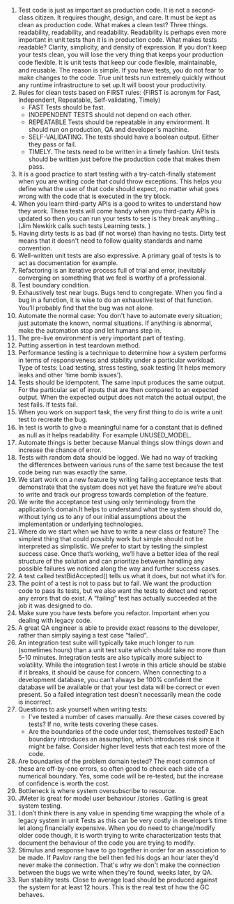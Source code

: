 1.  Test code is just as important as production code. It is not a second-class citizen. It requires thought, design, and care. It must be kept as clean as production code. What makes a clean test? Three things. readability, readability, and readability. Readability is perhaps even more important in unit tests than it is in production code. What makes tests readable? Clarity, simplicity, and density of expression. If you don’t keep your tests clean, you will lose the very thing that keeps your production code ﬂexible. It is unit tests that keep our code ﬂexible, maintainable, and reusable. The reason is simple. If you have tests, you do not fear to make changes to the code. True unit tests run extremely quickly without any runtime infrastructure to set up.It will boost your productivity.
2.  Rules for clean tests based on FIRST rules: (FIRST is acronym for Fast, Independent, Repeatable, Self-validating, Timely)
    -   FAST Tests should be fast.
    -   INDEPENDENT TESTS should not depend on each other.
    -   REPEATABLE Tests should be repeatable in any environment. It should run on production, QA and developer's machine.
    -   SELF-VALIDATING. The tests should have a boolean output. Either they pass or fail.
    -   TIMELY. The tests need to be written in a timely fashion. Unit tests should be written just before the production code that makes them pass.
3.  It is a good practice to start testing with a try-catch-finally statement when you are writing code that could throw exceptions. This helps you define what the user of that code should expect, no matter what goes wrong with the code that is executed in the try block.
4.  When you learn third-party APIs is a good to writes to understand how they work. These tests will come handy when you third-party APIs is updated so then you can run your tests to see is they break anything.. (Jim Newkirk calls such tests Learning tests. )
5.  Having dirty tests is as bad (if not worse) than having no tests. Dirty test means that it doesn't need to follow quality standards and name convention.
6.  Well-written unit tests are also expressive. A primary goal of tests is to act as documentation for example.
7.  Refactoring is an iterative process full of trial and error, inevitably converging on something that we feel is worthy of a professional.
8.  Test boundary condition.
9.  Exhaustively test near bugs. Bugs tend to congregate. When you find a bug in a function, it is wise to do an exhaustive test of that function. You’ll probably ﬁnd that the bug was not alone.
10. Automate the normal case: You don't have to automate every situation; just automate the known, normal situations. If anything is abnormal, make the automation stop and let humans step in. 
11. The pre-live environment is very important part of testing.
12. Putting assertion in test teardown method.
13. Performance testing is a technique to determine how a system performs in terms of responsiveness and stability under a particular workload. Type of tests: Load testing, stress testing, soak testing (It helps memory leaks and other 'time bomb issues').
14. Tests should be idempotent. The same input produces the same output. For the particular set of inputs that are then compared to an expected output. When the expected output does not match the actual output, the test fails. If tests fail.
15. When you work on support task, the very first thing to do is write a unit test to recreate the bug.
16. In test is worth to give a meaningful name for a constant that is deﬁned as null as it helps readability. For example UNUSED_MODEL.
17. Automate things is better because Manual things slow things down and increase the chance of error.
18. Tests with random data should be logged. We had no way of tracking the differences between various runs of the same test because the test code being run was exactly the same. 
19. We start work on a new feature by writing failing acceptance tests that demonstrate that the system does not yet have the feature we’re about to write and track our progress towards completion of the feature.
20. We write the acceptance test using only terminology from the application’s domain.It helps to understand what the system should do, without tying us to any of our initial assumptions about the implementation or underlying technologies. 
21. Where do we start when we have to write a new class or feature? The simplest thing that could possibly work but simple should not be interpreted as simplistic. We prefer to start by testing the simplest success case. Once that’s working, we’ll have a better idea of the real structure of the solution and can prioritize between handling any possible failures we noticed along the way and further success cases.
22. A test called testBidAccepted() tells us what it does, but not what it’s for. 
23. The point of a test is not to pass but to fail. We want the production code to pass its tests, but we also want the tests to detect and report any errors that do exist. A “failing” test has actually succeeded at the job it was designed to do.
24. Make sure you have tests before you refactor. Important when you dealing with legacy code.
25. A great QA engineer is able to provide exact reasons to the developer, rather than simply saying a test case “failed”.
26. An integration test suite will typically take much longer to run (sometimes hours) than a unit test suite which should take no more than 5-10 minutes. Integration tests are also typically more subject to volatility. While the integration test I wrote in this article should be stable if it breaks, it should be cause for concern. When connecting to a development database, you can’t always be 100% confident the database will be available or that your test data will be correct or even present. So a failed integration test doesn’t necessarily mean the code is incorrect.
27. Questions to ask yourself when writing tests:
    -   I've tested a number of cases manually. Are these cases covered by tests? If no, write tests covering these cases.	
    -   Are the boundaries of the code under test, themselves tested? Each boundary introduces an assumption, which introduces risk since it might be false. Consider higher level tests that each test more of the code. 
29. Are boundaries of the problem domain tested? The most common of these are off-by-one errors, so often good to check each side of a numerical boundary. Yes, some code will be re-tested, but the increase of confidence is worth the cost.
29. Bottleneck is where system oversubscribe to resource.
30. JMeter is great for model user behaviour /stories . Gatling is great system testing.
31. I don’t think there is any value in spending time wrapping the whole of a legacy system in unit  Tests as this can be very costly in developer’s time let along financially expensive. When you do need to change/modify older code though, it is worth trying to write characterization tests that document the behaviour of the code you are trying to modify. 
32. Stimulus and response have to go together in order for an association to be made. If Pavlov rang the bell then fed his dogs an hour later they'd never make the connection. That's why we don't make the connection between the bugs we write when they're found, weeks later, by QA.
33. Run stability tests. Close to average load should be produced against the system for at least 12 hours. This is the real test of how the GC behaves.

